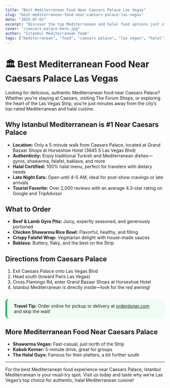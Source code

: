```yaml
---
title: "Best Mediterranean Food Near Caesars Palace Las Vegas"
slug: "best-mediterranean-food-near-caesars-palace-las-vegas"
date: "2025-07-01"
excerpt: "Discover the top Mediterranean and halal food options just steps from Caesars Palace on the Las Vegas Strip. Find out why Istanbul Mediterranean is the #1 choice for tourists and locals alike!"
cover: "/caesars-palace-hero.jpg"
author: "Istanbul Mediterranean Team"
tags: ["mediterranean", "food", "caesars palace", "las vegas", "halal"]
---
```


# 🏛️ Best Mediterranean Food Near Caesars Palace Las Vegas

Looking for delicious, authentic Mediterranean food near Caesars Palace? Whether you’re staying at Caesars, visiting The Forum Shops, or exploring the heart of the Las Vegas Strip, you’re just minutes away from the city’s top-rated Mediterranean and halal cuisine.

## Why Istanbul Mediterranean is #1 Near Caesars Palace
- **Location:** Only a 5-minute walk from Caesars Palace, located at Grand Bazaar Shops at Horseshoe Hotel (3645 S Las Vegas Blvd)
- **Authenticity:** Enjoy traditional Turkish and Mediterranean dishes—gyros, shawarma, falafel, baklava, and more
- **Halal Certified:** 100% halal menu, perfect for travelers with dietary needs
- **Late Night Eats:** Open until 4–5 AM, ideal for post-show cravings or late arrivals
- **Tourist Favorite:** Over 2,000 reviews with an average 4.3-star rating on Google and TripAdvisor


## What to Order
- **Beef & Lamb Gyro Pita:** Juicy, expertly seasoned, and generously portioned
- **Chicken Shawarma Rice Bowl:** Flavorful, healthy, and filling
- **Crispy Falafel Wrap:** Vegetarian delight with house-made sauces
- **Baklava:** Buttery, flaky, and the best on the Strip

## Directions from Caesars Palace
1. Exit Caesars Palace onto Las Vegas Blvd
2. Head south (toward Paris Las Vegas)
3. Cross Flamingo Rd, enter Grand Bazaar Shops at Horseshoe Hotel
4. Istanbul Mediterranean is directly inside—look for the red awning!

<div style="background-color:#f0fdf4;border-left:6px solid #22c55e;padding:1em 1.5em;border-radius:0.8em;margin:2em 0 2em 0;">
<strong>Travel Tip:</strong> Order online for pickup or delivery at <a href="https://orderdoner.com" target="_blank">orderdoner.com</a> and skip the wait!
</div>

## More Mediterranean Food Near Caesars Palace
- **Shawarma Vegas:** Fast-casual, just north of the Strip
- **Kabob Korner:** 5-minute drive, great for groups
- **The Halal Guys:** Famous for their platters, a bit further south

---

For the best Mediterranean food experience near Caesars Palace, Istanbul Mediterranean is your must-try spot. Visit us today and taste why we’re Las Vegas’s top choice for authentic, halal Mediterranean cuisine!
